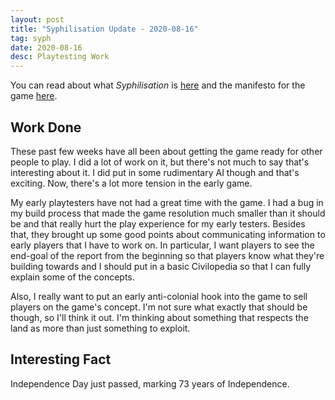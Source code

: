 ```yaml
---
layout: post
title: "Syphilisation Update - 2020-08-16"
tag: syph
date: 2020-08-16
desc: Playtesting Work
---
```



You can read about what *Syphilisation* is [here](/blog/syph/announce) and the manifesto for the game [here](/blog/syph/newManifesto).

## Work Done

These past few weeks have all been about getting the game ready for other people to play. I did a lot of work on it, but there's not much to say that's interesting about it. I did put in some rudimentary AI though and that's exciting. Now, there's a lot more tension in the early game.


My early playtesters have not had a great time with the game. I had a bug in my build process that made the game resolution much smaller than it should be and that really hurt the play experience for my early testers. Besides that, they brought up some good points about communicating information to early players that I have to work on. In particular, I want players to see the end-goal of the report from the beginning so that players know what they're building towards and I should put in a basic Civilopedia so that I can fully explain some of the concepts.


Also, I really want to put an early anti-colonial hook into the game to sell players on the game's concept. I'm not sure what exactly that should be though, so I'll think it out. I'm thinking about something that respects the land as more than just something to exploit.

## Interesting Fact

Independence Day just passed, marking 73 years of Independence.

